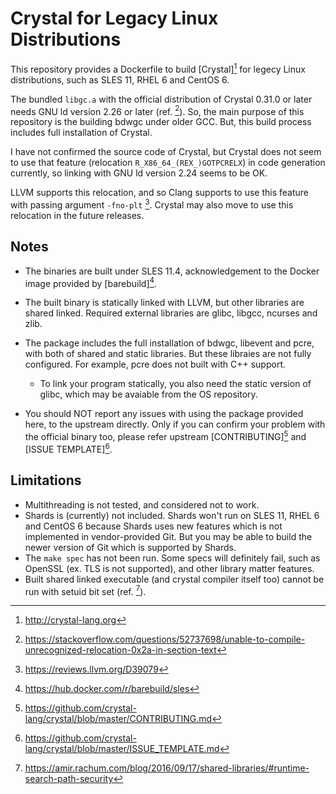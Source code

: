Crystal for Legacy Linux Distributions
======================================

This repository provides a Dockerfile to build [Crystal][^1] for legecy
Linux distributions, such as SLES 11, RHEL 6 and CentOS 6.

The bundled `libgc.a` with the official distribution of Crystal 0.31.0
or later needs GNU ld version 2.26 or later
(ref. [^2]). So,
the main purpose of this repository is the building bdwgc under older
GCC. But, this build process includes full installation of Crystal.

I have not confirmed the source code of Crystal, but Crystal does not
seem to use that feature (relocation `R_X86_64_(REX_)GOTPCRELX`) in
code generation currently, so linking with GNU ld version 2.24 seems
to be OK.

LLVM supports this relocation, and so Clang supports to use this
feature with passing argument `-fno-plt` [^3]. Crystal may also move to
use this relocation in the future releases.

Notes
-----

* The binaries are built under SLES 11.4, acknowledgement to the
  Docker image provided by [barebuild][^4].
* The built binary is statically linked with LLVM, but other libraries
  are shared linked. Required external libraries are glibc, libgcc,
  ncurses and zlib.
* The package includes the full installation of bdwgc, libevent and
  pcre, with both of shared and static libraries. But these libraies
  are not fully configured. For example, pcre does not built with C++
  support.
  - To link your program statically, you also need the static version
    of glibc, which may be avaiable from the OS repository.

* You should NOT report any issues with using the package provided
  here, to the upstream directly. Only if you can confirm your problem
  with the official binary too, please refer upstream
  [CONTRIBUTING][^5] and [ISSUE TEMPLATE][^6].

Limitations
-----------

* Multithreading is not tested, and considered not to work.
* Shards is (currently) not included. Shards won't run on SLES 11,
  RHEL 6 and CentOS 6 because Shards uses new features which is not
  implemented in vendor-provided Git. But you may be able to build the
  newer version of Git which is supported by Shards.
* The `make spec` has not been run. Some specs will definitely fail,
  such as OpenSSL (ex. TLS is not supported), and other library matter
  features.
* Built shared linked executable (and crystal compiler itself too)
  cannot be run with setuid bit set (ref. [^7]).

[^1]: http://crystal-lang.org
[^2]: https://stackoverflow.com/questions/52737698/unable-to-compile-unrecognized-relocation-0x2a-in-section-text
[^3]: https://reviews.llvm.org/D39079
[^4]: https://hub.docker.com/r/barebuild/sles
[^5]: https://github.com/crystal-lang/crystal/blob/master/CONTRIBUTING.md
[^6]: https://github.com/crystal-lang/crystal/blob/master/ISSUE_TEMPLATE.md
[^7]: https://amir.rachum.com/blog/2016/09/17/shared-libraries/#runtime-search-path-security
